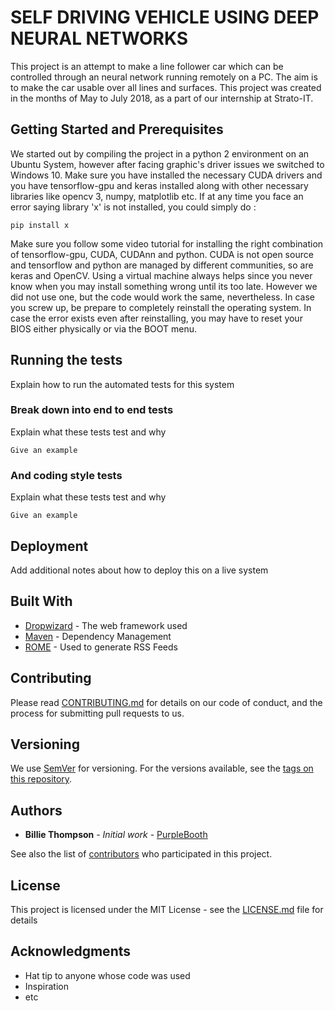 # SELF DRIVING VEHICLE USING DEEP NEURAL NETWORKS

This project is an attempt to make a line follower car which can be controlled through an neural network running remotely on a PC. The aim is to make the car usable over all lines and surfaces.
This project was created in the months of May to July 2018, as a part of our internship at Strato-IT.

## Getting Started and Prerequisites

We started out by compiling the project in a python 2 environment on an Ubuntu System, however after facing graphic's driver issues we switched to Windows 10. Make sure you have installed the necessary CUDA drivers and you have tensorflow-gpu and keras installed along with other necessary libraries like opencv 3, numpy, matplotlib etc. If at any time you face an error saying library 'x' is not installed, you could simply do :

```
pip install x
```
Make sure you follow some video tutorial for installing the right combination of tensorflow-gpu, CUDA, CUDAnn and python. CUDA is not open source and tensorflow and python are managed by different communities, so are keras and OpenCV. Using a virtual machine always helps since you never know when you may install something wrong until its too late.
 However we did not use one, but the code would work the same, nevertheless. In case you screw up, be prepare to completely reinstall the operating system. In case the error exists even after reinstalling, you may have to reset your BIOS either physically or via the BOOT menu.

## Running the tests

Explain how to run the automated tests for this system

### Break down into end to end tests

Explain what these tests test and why

```
Give an example
```

### And coding style tests

Explain what these tests test and why

```
Give an example
```

## Deployment

Add additional notes about how to deploy this on a live system

## Built With

* [Dropwizard](http://www.dropwizard.io/1.0.2/docs/) - The web framework used
* [Maven](https://maven.apache.org/) - Dependency Management
* [ROME](https://rometools.github.io/rome/) - Used to generate RSS Feeds

## Contributing

Please read [CONTRIBUTING.md](https://gist.github.com/PurpleBooth/b24679402957c63ec426) for details on our code of conduct, and the process for submitting pull requests to us.

## Versioning

We use [SemVer](http://semver.org/) for versioning. For the versions available, see the [tags on this repository](https://github.com/your/project/tags). 

## Authors

* **Billie Thompson** - *Initial work* - [PurpleBooth](https://github.com/PurpleBooth)

See also the list of [contributors](https://github.com/your/project/contributors) who participated in this project.

## License

This project is licensed under the MIT License - see the [LICENSE.md](LICENSE.md) file for details

## Acknowledgments

* Hat tip to anyone whose code was used
* Inspiration
* etc

